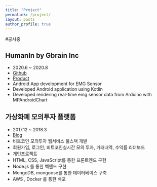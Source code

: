 ```yaml
---
title: "Project"
permalink: /project/
layout: posts
author_profile: true
---
```



#공사중

## HumanIn by Gbrain Inc
- 2020.6 ~ 2020.8
- [Github](https://github.com/gBrain-Development/HumanToHumanInterfaceAndroid)  
- [Product](http://gbrainlife.com/index.php?hCode=PRODUCT_LIST&cate_idx=21)  
- Android App development for EMG Sensor
- Developed Android application using Kotlin
- Developed rendering real-time emg sensor data from Arduino with MPAndroidChart

## 가상화폐 모의투자 플랫폼
- 2017.12 ~ 2018.3  
- [Blog](https://blog.naver.com/fastcampus/221223007040) 
- 비트코인 모의투자 웹서비스 풀스택 개발  
- 회원가입, 로그인, 비트코인실시간 모의 투자, 거래내역, 수익률 리더보드  
- 개인프로젝트
- HTML, CSS, JavaScript를 통한 프론트엔드 구현
- Node.js 를 통한 백엔드 구현
- MongoDB, mongoose를 통한 데이터베이스 구축
- AWS , Docker 를 통한 배포
